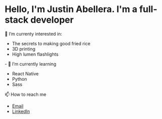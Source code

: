 <!-- Header - Introduction to self with captivating headline -->
<h1>Hello, I'm Justin Abellera. I'm a full-stack developer</h1>
<!-- Body will include things to make me interesting -->
👀 I’m currenty interested in:
<ul>
  <li>The secrets to making good fried rice</li>
  <li>3D printing</li>
  <li>High lumen flashlights</li>
</ul>
- 
<!-- Languages and tools -->
🌱 I’m currently learning
<ul>
  <li>React Native</li>
  <li>Python</li>
  <li>Sass</li>
</ul>
<!-- Contact Info -->
📫 How to reach me
<ul>
  <li><a href="mailto:justin.c.abellera@gmail.com">Email</a></li>
  <li><a href="https://www.linkedin.com/in/justin-abellera/" target="_blank">LinkedIn<a/></li>
</ul> 
<!-- Misc -->



<!---
JVMV/JVMV is a ✨ special ✨ repository because its `README.md` (this file) appears on your GitHub profile.
You can click the Preview link to take a look at your changes.
--->
